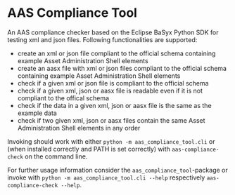 # AAS Compliance Tool
An AAS compliance checker based on the Eclipse BaSyx Python SDK for testing xml and json files.
Following functionalities are supported:

* create an xml or json file compliant to the official schema containing example Asset Administration Shell elements
* create an aasx file with xml or json files compliant to the official schema containing example Asset Administration 
Shell elements
* check if a given xml or json file is compliant to the official schema
* check if a given xml, json or aasx file is readable even if it is not compliant to the offical schema
* check if the data in a given xml, json or aasx file is the same as the example data
* check if two given xml, json or aasx files contain the same Asset Administration Shell elements in any order 

Invoking should work with either `python -m aas_compliance_tool.cli` or (when installed correctly and PATH is set 
correctly) with `aas-compliance-check` on the command line.

For further usage information consider the `aas_compliance_tool`-package or invoke with 
`python -m aas_compliance_tool.cli --help` respectively `aas-compliance-check --help`.
